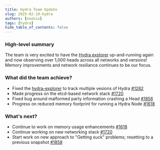 ```yaml
---
title: Hydra Team Update
slug: 2025-02-19-hydra
authors: [noonio]
tags: [hydra]
hide_table_of_contents: false
---
```


### High-level summary

The team is very excited to have the [Hydra
explorer](http://explorer.hydra.family/) up-and-running again and now
observing over 1,000 heads across all networks and versions! Memory
improvements and network resiliance continues to be our focus.

### What did the team achieve?

* Fixed the [hydra-explorer](http://explorer.hydra.family) to track multiple vesions of Hydra [#1282](https://github.com/cardano-scaling/hydra/issues/1282)
* Made progress on the etcd-based network stack [#1720](https://github.com/cardano-scaling/hydra/issues/1720)
* Fixed bug around malformed party information crashing a Head [#1856](https://github.com/cardano-scaling/hydra/issues/1856)
* Progress on reduced memory footprint for running a Hydra Node [#1618](https://github.com/cardano-scaling/hydra/issues/1618)

### What's next?

* Continue to work on memory usage enhancements [#1618](https://github.com/cardano-scaling/hydra/issues/1618)
* Continue working on new networking stack [#1720](https://github.com/cardano-scaling/hydra/issues/1720)
* Start work on new approach to "Getting suck" problems; resetting to a previous snapshot [#1858](https://github.com/cardano-scaling/hydra/issues/1858)
